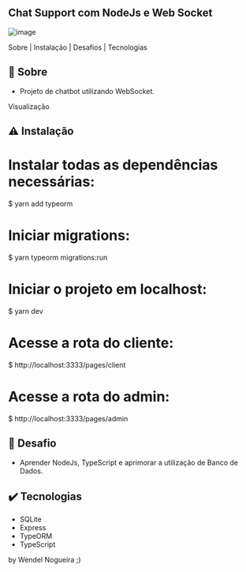 ## Chat Support com NodeJs e Web Socket

   ![image](https://user-images.githubusercontent.com/66846993/116564666-91104980-a8db-11eb-898d-b756e5a89533.png)


Sobre   |    Instalação   |    Desafios   |    Tecnologias

## 💬 Sobre

- Projeto de chatbot utilizando WebSocket.


Visualização

## ⚠️ Instalação

# Instalar todas as dependências necessárias:
$ yarn add typeorm

# Iniciar migrations:
$ yarn typeorm migrations:run

# Iniciar o projeto em localhost:
$ yarn dev

# Acesse a rota do cliente:
$ http://localhost:3333/pages/client

# Acesse a rota do admin:
$ http://localhost:3333/pages/admin


## 🚩 Desafio

- Aprender NodeJs, TypeScript e aprimorar a utilização de Banco de Dados.

## ✔️ Tecnologias
- SQLite
- Express
- TypeORM
- TypeScript


by Wendel Nogueira ;)
